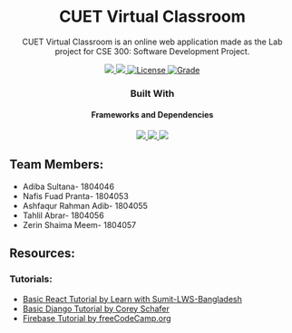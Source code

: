 <p align="center">
 <h1 align="center">CUET Virtual Classroom</h2>
 <p align="center">CUET Virtual Classroom is an online web application made as the Lab project for CSE 300: Software Development Project.</p>
</p>

  <p align="center">
    <a href="https://img.shields.io/badge/Status-Work%20In%20Progress-brightgreen">
      <img src="https://img.shields.io/badge/Status-Complete-brightgreen"/>
    </a>
    <a href="https://img.shields.io/badge/IDE-VIsual%20Studio%20Code-blueviolet">
      <img src="https://img.shields.io/badge/IDE-VIsual%20Studio%20Code-blueviolet"/>
    </a>
    <a href="https://img.shields.io/badge/License-MIT-orange">
      <img alt="License" src="https://img.shields.io/badge/License-MIT-orange" />
    </a>
    <a href="https://img.shields.io/badge/Grade-A%2B-yellowgreen">
      <img alt="Grade" src="https://img.shields.io/badge/Grade-A%2B-yellowgreen" />
    </a>
    <br />
  <h3 align="center">Built With</h3>
  <h4 align="center">Frameworks and Dependencies</h4>
  <p align="center">
  <a href="https://firebase.google.com/">
      <img src="https://img.shields.io/badge/-firebase-brown?style=for-the-badge&logo=firebase&logoColor=%2361DAFB"/>
    </a>
    <a href="https://reactjs.org/">
      <img src="https://img.shields.io/badge/-React-black?style=for-the-badge&logo=react&logoColor=%2361DAFB"/>
    </a>
    </a>
    <a href="https://www.djangoproject.com/">
      <img src="https://img.shields.io/badge/-Django-darkgreen?style=for-the-badge&logo=django&logoColor=%2361DAFB"/>
    </a>
    </p>

## Team Members:
* Adiba Sultana- 1804046
* Nafis Fuad Pranta- 1804053
* Ashfaqur Rahman Adib- 1804055
* Tahlil Abrar- 1804056
* Zerin Shaima Meem- 1804057

## Resources:
### Tutorials:
* [Basic React Tutorial by Learn with Sumit-LWS-Bangladesh](https://www.youtube.com/watch?v=5Xy-t8k_M4A&list=PLHiZ4m8vCp9M6HVQv7a36cp8LKzyHIePr)
* [Basic Django Tutorial by Corey Schafer](https://www.youtube.com/playlist?list=PL-osiE80TeTtoQCKZ03TU5fNfx2UY6U4p)
* [Firebase Tutorial by freeCodeCamp.org](https://www.youtube.com/watch?v=fgdpvwEWJ9M)

